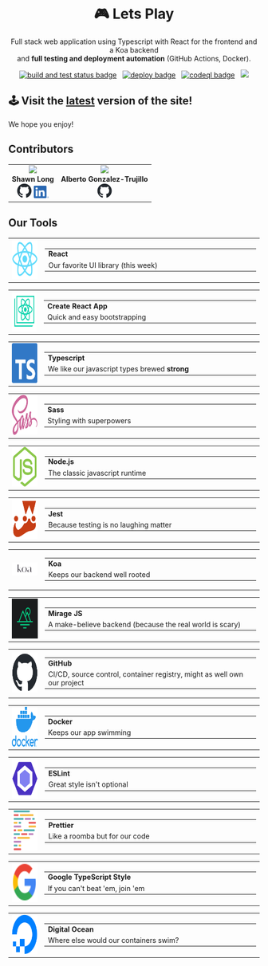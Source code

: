 <h1 align="center">
  <br/>
🎮 Lets Play
</h1>
<p align="center">Full stack web application using Typescript with React for the frontend and a Koa backend <br/>and <b>full testing and deployment automation</b> (GitHub Actions, Docker).<br/>

<p align="center"><a href="https://github.com/Los-Dos-Coders/LetsPlay/actions/workflows/build-test.yml" 
target="_blank"><img src="https://github.com/Los-Dos-Coders/LetsPlay/actions/workflows/build-test.yml/badge.svg" alt="build and test status badge" /></a>&nbsp;&nbsp;&nbsp;<a href="https://github.com/Los-Dos-Coders/LetsPlay/actions/workflows/deploy.yml" target="_blank"><img src="https://github.com/Los-Dos-Coders/LetsPlay/actions/workflows/deploy.yml/badge.svg" alt="deploy badge" /></a>&nbsp;&nbsp;&nbsp;<a href="https://github.com/Los-Dos-Coders/LetsPlay/actions/workflows/codeql.yml" target="_blank"><img src="https://github.com/Los-Dos-Coders/LetsPlay/actions/workflows/codeql.yml/badge.svg" alt="codeql badge" /></a>&nbsp;&nbsp;&nbsp;<a href="https://github.com/google/gts"><img src="https://img.shields.io/badge/code%20style-google-blueviolet.svg"></a>

## 🕹️ Visit the [latest](http://164.92.72.53) version of the site!

We hope you enjoy!


## Contributors
<table>
  <tbody>
    <tr>
      <td align="center">
        <a href="https://github.com/shawnlong636"><img src="https://github.com/shawnlong636.png?size=150"></a>
        <br /><strong>Shawn Long</strong><br />
        <a href="https://github.com/shawnlong636"><img src="assets/github.png" width=30px></a>
        <a href="https://www.linkedin.com/in/shawnlong636"><img src="assets/linked-in.png" width=30px></a>
      </td>
      <td align="center">
        <a href="https://github.com/albertogonzalez-t"><img src="https://github.com/albertogonzalez-t.png?size=150"></a>
        <br /><strong>Alberto Gonzalez-Trujillo</strong><br />
        <a href="https://github.com/albertogonzalez-t"><img src="assets/github.png" width=30px></a>
      </td>
    </tr>
  </tbody>
</table>



## Our Tools


<table>
  <tr>
    <td align="center">
      <a href="https://reactjs.org" target="_blank"><img src="assets/react.png" width=80px height=80px height=80px></a>
    </td>
    <td>
      <table>
        <tr>
          <td>
            <strong>React</strong>
          </td>
        </tr>
        <tr>
          <td width=600px>Our favorite UI library (this week)
          </td>
        </tr>
      </table>
    </td>
  </tr>
</table>
<table style="width: 100%">
  <tr>
    <td align="center">
      <a href="https://create-react-app.dev" target="_blank"><img src="assets/create-react-app.svg" width=80px height=80px></a>
    </td>
    <td>
      <table>
        <tr>
          <td>
            <strong>Create React App</strong>
          </td>
        </tr>
        <tr>
          <td width=600px>Quick and easy bootstrapping
          </td>
        </tr>
      </table>
    </td>
  </tr>
</table>
<table style="width: 100%">
  <tr>
    <td align="center">
      <a href="https://create-react-app.dev" target="_blank"><img src="assets/typescript.svg" width=80px height=80px></a>
    </td>
    <td>
      <table>
        <tr>
          <td>
            <strong>Typescript</strong>
          </td>
        </tr>
        <tr>
          <td width=600px>We like our javascript types brewed <strong>strong</strong>
          </td>
        </tr>
      </table>
    </td>
  </tr>
</table>
<table style="width: 100%">
  <tr>
    <td align="center">
      <a href="https://sass-lang.com" target="_blank"><img src="assets/sass.png" width=80px height=80px></a>
    </td>
    <td>
      <table>
        <tr>
          <td>
            <strong>Sass</strong>
          </td>
        </tr>
        <tr>
          <td width=600px>Styling with superpowers
          </td>
        </tr>
      </table>
    </td>
  </tr>
</table>
<table style="width: 100%">
  <tr>
    <td align="center">
      <a href="https://nodejs.org/en/" target="_blank"><img src="assets/nodejs.svg" width=80px height=80px></a>
    </td>
    <td>
      <table>
        <tr>
          <td>
            <strong>Node.js</strong>
          </td>
        </tr>
        <tr>
          <td width=600px>The classic javascript runtime
          </td>
        </tr>
      </table>
    </td>
  </tr>
</table>
<table style="width: 100%">
  <tr>
    <td align="center">
      <a href="https://jestjs.io" target="_blank"><img src="assets/jest.png" width=80px height=80px></a>
    </td>
    <td>
      <table>
        <tr>
          <td>
            <strong>Jest</strong>
          </td>
        </tr>
        <tr>
          <td width=600px>Because testing is no laughing matter
          </td>
        </tr>
      </table>
    </td>
  </tr>
</table>
<table style="width: 100%">
  <tr>
    <td align="center">
      <a href="https://koajs.com" target="_blank"><img src="assets/koa.svg" width=80px></a>
    </td>
    <td>
      <table>
        <tr>
          <td>
            <strong>Koa</strong>
          </td>
        </tr>
        <tr>
          <td width=600px>Keeps our backend well rooted
          </td>
        </tr>
      </table>
    </td>
  </tr>
</table>
<table style="width: 100%">
  <tr>
    <td align="center">
      <a href="https://miragejs.com" target="_blank"><img src="assets/miragejs.png" width=80px height=80px></a>
    </td>
    <td>
      <table>
        <tr>
          <td>
            <strong>Mirage JS</strong>
          </td>
        </tr>
        <tr>
          <td width=600px>A make-believe backend (because the real world is scary)
          </td>
        </tr>
      </table>
    </td>
  </tr>
</table>
<table style="width: 100%">
  <tr>
    <td align="center">
      <a href="https://github.com" target="_blank"><img src="assets/github.png" width=80px height=80px></a>
    </td>
    <td>
      <table>
        <tr>
          <td>
            <strong>GitHub</strong>
          </td>
        </tr>
        <tr>
          <td width=600px>CI/CD, source control, container registry, might as well own our project
          </td>
        </tr>
      </table>
    </td>
  </tr>
</table>
<table style="width: 100%">
  <tr>
    <td align="center">
      <a href="https://www.docker.com" target="_blank"><img src="assets/docker.png" width=80px height=80px></a>
    </td>
    <td>
      <table>
        <tr>
          <td>
            <strong>Docker</strong>
          </td>
        </tr>
        <tr>
          <td width=600px>Keeps our app swimming
          </td>
        </tr>
      </table>
    </td>
  </tr>
</table>
<table style="width: 100%">
  <tr>
    <td align="center">
      <a href="https://eslint.org" target="_blank"><img src="assets/eslint.png" width=80px height=80px></a>
    </td>
    <td>
      <table>
        <tr>
          <td>
            <strong>ESLint</strong>
          </td>
        </tr>
        <tr>
          <td width=600px>Great style isn't optional
          </td>
        </tr>
      </table>
    </td>
  </tr>
</table>
<table style="width: 100%">
  <tr>
    <td align="center">
      <a href="https://prettier.io" target="_blank"><img src="assets/prettier.png" width=80px height=80px></a>
    </td>
    <td>
      <table>
        <tr>
          <td>
            <strong>Prettier</strong>
          </td>
        </tr>
        <tr>
          <td width=600px>Like a roomba but for our code
          </td>
        </tr>
      </table>
    </td>
  </tr>
</table>
<table style="width: 100%">
  <tr>
    <td align="center">
      <a href="https://github.com/google/gts" target="_blank"><img src="assets/google.svg" width=80px height=80px></a>
    </td>
    <td>
      <table>
        <tr>
          <td>
            <strong>Google TypeScript Style</strong>
          </td>
        </tr>
        <tr>
          <td width=600px>If you can't beat 'em, join 'em
          </td>
        </tr>
      </table>
    </td>
  </tr>
</table>
<table style="width: 100%">
  <tr>
    <td align="center">
      <a href="https://www.digitalocean.com" target="_blank"><img src="assets/digital-ocean.svg" width=80px height=80px></a>
    </td>
    <td>
      <table>
        <tr>
          <td>
            <strong>Digital Ocean</strong>
          </td>
        </tr>
        <tr>
          <td width=600px>Where else would our containers swim?
          </td>
        </tr>
      </table>
    </td>
  </tr>
</table>




